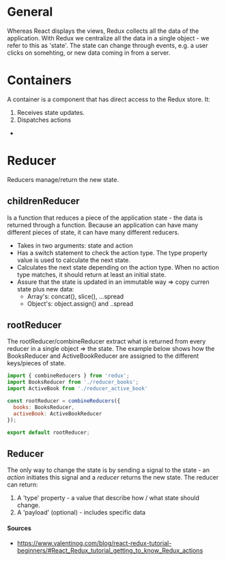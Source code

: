 # General
Whereas React displays the views, Redux collects all the data of the application. With Redux we centralize all the data in a single object - we refer to this as 'state'. The state can change through events, e.g. a user clicks on somehting, or new data coming in from a server.

# Containers
A container is a component that has direct access to the Redux store. It:
1. Receives state updates.
2. Dispatches actions

- 

# Reducer
Reducers manage/return the new state.

## childrenReducer
Is a function that reduces a piece of the application state - the data is returned through a function. Because an application can have many different pieces of state, it can have many different reducers. 

- Takes in two arguments: state and action
- Has a switch statement to check the action type. The type property value is used to calculate the next state.
- Calculates the next state depending on the action type. When no action type matches, it should return at least an initial state.
- Assure that the state is updated in an immutable way => copy curren state plus new data:
  - Array's: concat(), slice(), ...spread
  - Object's: object.assign() and ..spread

## rootReducer
The rootReducer/combineReducer extract what is returned from every reducer in a single object => the state. The example below shows how the BooksReducer and ActiveBookReducer are assigned to the different keys/pieces of state.  

```jsx
import { combineReducers } from 'redux';
import BooksReducer from './reducer_books';
import ActiveBook from './reducer_active_book'

const rootReducer = combineReducers({
  books: BooksReducer, 
  activeBook: ActiveBookReducer
});

export default rootReducer;
```

## Reducer
The only way to change the state is by sending a signal to the state - an *action* initiates this signal and a *reducer* returns the new state. 
The reducer can return:
1. A 'type' property - a value that describe how / what state should change.
2. A 'payload' (optional) - includes specific data

#### Sources
- https://www.valentinog.com/blog/react-redux-tutorial-beginners/#React_Redux_tutorial_getting_to_know_Redux_actions


